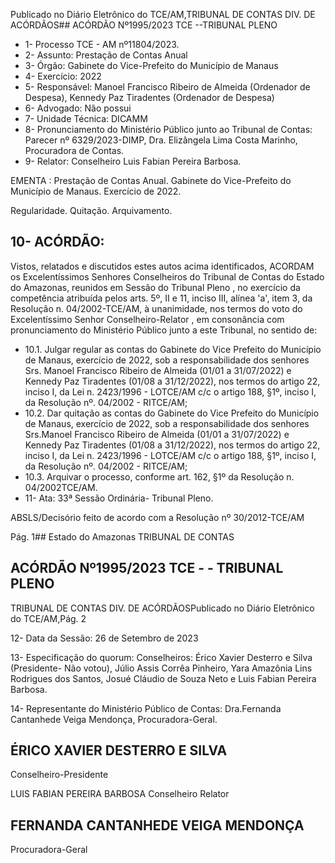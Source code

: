 Publicado  no  Diário  Eletrônico do TCE/AM,TRIBUNAL DE CONTAS DIV. DE ACÓRDÃOS## ACÓRDÃO Nº1995/2023  TCE --TRIBUNAL PLENO

- 1- Processo TCE - AM nº11804/2023.
- 2- Assunto: Prestação de Contas Anual
- 3- Órgão: Gabinete do Vice-Prefeito do Município de Manaus
- 4- Exercício: 2022
- 5- Responsável: Manoel  Francisco Ribeiro de Almeida  (Ordenador  de  Despesa), Kennedy Paz Tiradentes (Ordenador de Despesa)
- 6- Advogado: Não possui
- 7- Unidade Técnica: DICAMM
- 8- Pronunciamento  do  Ministério  Público  junto  ao  Tribunal  de  Contas: Parecer  nº 6329/2023-DIMP, Dra. Elizângela Lima Costa Marinho, Procuradora de Contas.
- 9- Relator: Conselheiro Luis Fabian Pereira Barbosa.

EMENTA : Prestação de Contas Anual. Gabinete do Vice-Prefeito do Município de Manaus. Exercício de 2022.

Regularidade. Quitação. Arquivamento.

## 10-  ACÓRDÃO:

Vistos, relatados e discutidos estes autos acima identificados, ACORDAM os Excelentíssimos Senhores Conselheiros do Tribunal de Contas do Estado do Amazonas, reunidos em Sessão do Tribunal Pleno , no exercício da competência atribuída pelos arts. 5º, II e 11, inciso III, alínea 'a', item 3, da Resolução n. 04/2002-TCE/AM, à unanimidade, nos termos do voto do Excelentíssimo Senhor Conselheiro-Relator , em consonância com pronunciamento do Ministério Público junto a este Tribunal, no sentido de:

- 10.1. Julgar regular as contas do Gabinete do Vice Prefeito do Município de Manaus, exercício  de  2022,  sob  a  responsabilidade  dos  senhores Srs. Manoel Francisco Ribeiro de Almeida (01/01 a 31/07/2022) e Kennedy Paz Tiradentes (01/08 a 31/12/2022), nos termos do artigo 22, inciso I, da Lei n. 2423/1996 - LOTCE/AM c/c o artigo 188, §1º, inciso I, da Resolução nº. 04/2002 - RITCE/AM;
- 10.2. Dar quitação as contas do Gabinete do Vice Prefeito do Município de Manaus, exercício de 2022, sob a responsabilidade dos senhores Srs.Manoel Francisco Ribeiro de Almeida (01/01 a 31/07/2022)  e Kennedy  Paz  Tiradentes (01/08  a  31/12/2022),  nos termos do artigo 22, inciso I, da Lei n. 2423/1996 - LOTCE/AM c/c o artigo 188, §1º, inciso I, da Resolução nº. 04/2002 - RITCE/AM;
- 10.3. Arquivar o processo, conforme art. 162, §1º da Resolução n. 04/2002TCE/AM.
- 11-  Ata: 33ª Sessão Ordinária- Tribunal Pleno.

ABSLS/Decisório feito de acordo com a Resolução nº 30/2012-TCE/AM

Pág. 1## Estado do Amazonas TRIBUNAL DE CONTAS

## ACÓRDÃO Nº1995/2023  TCE - - TRIBUNAL PLENO

TRIBUNAL DE CONTAS DIV. DE ACÓRDÃOSPublicado  no  Diário  Eletrônico do TCE/AM,Pág. 2

12-  Data da Sessão: 26 de Setembro de 2023

13-  Especificação do quorum: Conselheiros: Érico Xavier Desterro e Silva (Presidente- Não votou), Júlio Assis Corrêa Pinheiro, Yara Amazônia Lins Rodrigues dos Santos, Josué Cláudio de Souza Neto e Luis Fabian Pereira Barbosa.

14-  Representante do Ministério Público de Contas: Dra.Fernanda Cantanhede Veiga Mendonça, Procuradora-Geral.

## ÉRICO XAVIER DESTERRO E SILVA

Conselheiro-Presidente

LUIS FABIAN PEREIRA BARBOSA Conselheiro Relator

## FERNANDA CANTANHEDE VEIGA MENDONÇA

Procuradora-Geral